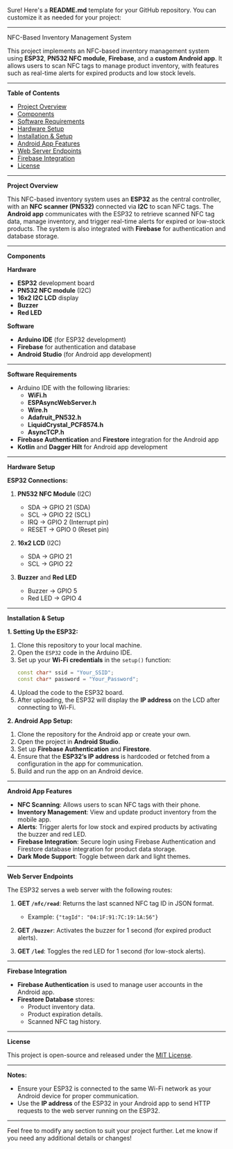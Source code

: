 Sure! Here's a **README.md** template for your GitHub repository. You can customize it as needed for your project:

---

NFC-Based Inventory Management System

This project implements an NFC-based inventory management system using **ESP32**, **PN532 NFC module**, **Firebase**, and a **custom Android app**. It allows users to scan NFC tags to manage product inventory, with features such as real-time alerts for expired products and low stock levels.

---

**Table of Contents**

- [Project Overview](#project-overview)
- [Components](#components)
- [Software Requirements](#software-requirements)
- [Hardware Setup](#hardware-setup)
- [Installation & Setup](#installation--setup)
- [Android App Features](#android-app-features)
- [Web Server Endpoints](#web-server-endpoints)
- [Firebase Integration](#firebase-integration)
- [License](#license)

---
**Project Overview**

This NFC-based inventory system uses an **ESP32** as the central controller, with an **NFC scanner (PN532)** connected via **I2C** to scan NFC tags. The **Android app** communicates with the ESP32 to retrieve scanned NFC tag data, manage inventory, and trigger real-time alerts for expired or low-stock products. The system is also integrated with **Firebase** for authentication and database storage.

---

**Components**

**Hardware**
- **ESP32** development board
- **PN532 NFC module** (I2C)
- **16x2 I2C LCD** display
- **Buzzer**
- **Red LED**

**Software**
- **Arduino IDE** (for ESP32 development)
- **Firebase** for authentication and database
- **Android Studio** (for Android app development)

---

**Software Requirements**

- Arduino IDE with the following libraries:
  - **WiFi.h**
  - **ESPAsyncWebServer.h**
  - **Wire.h**
  - **Adafruit_PN532.h**
  - **LiquidCrystal_PCF8574.h**
  - **AsyncTCP.h**
- **Firebase Authentication** and **Firestore** integration for the Android app
- **Kotlin** and **Dagger Hilt** for Android app development

---

**Hardware Setup**

**ESP32 Connections:**
1. **PN532 NFC Module** (I2C)
   - SDA → GPIO 21 (SDA)
   - SCL → GPIO 22 (SCL)
   - IRQ → GPIO 2 (Interrupt pin)
   - RESET → GPIO 0 (Reset pin)

2. **16x2 LCD** (I2C)
   - SDA → GPIO 21
   - SCL → GPIO 22

3. **Buzzer** and **Red LED**
   - Buzzer → GPIO 5
   - Red LED → GPIO 4

---

**Installation & Setup**

**1. Setting Up the ESP32:**
1. Clone this repository to your local machine.
2. Open the `ESP32` code in the Arduino IDE.
3. Set up your **Wi-Fi credentials** in the `setup()` function:
   ```cpp
   const char* ssid = "Your_SSID";
   const char* password = "Your_Password";
   ```
4. Upload the code to the ESP32 board.
5. After uploading, the ESP32 will display the **IP address** on the LCD after connecting to Wi-Fi.

**2. Android App Setup:**
1. Clone the repository for the Android app or create your own.
2. Open the project in **Android Studio**.
3. Set up **Firebase Authentication** and **Firestore**.
4. Ensure that the **ESP32’s IP address** is hardcoded or fetched from a configuration in the app for communication.
5. Build and run the app on an Android device.

---

**Android App Features**

- **NFC Scanning**: Allows users to scan NFC tags with their phone.
- **Inventory Management**: View and update product inventory from the mobile app.
- **Alerts**: Trigger alerts for low stock and expired products by activating the buzzer and red LED.
- **Firebase Integration**: Secure login using Firebase Authentication and Firestore database integration for product data storage.
- **Dark Mode Support**: Toggle between dark and light themes.

---

**Web Server Endpoints**

The ESP32 serves a web server with the following routes:

1. **GET `/nfc/read`**: Returns the last scanned NFC tag ID in JSON format.
   - Example: `{"tagId": "04:1F:91:7C:19:1A:56"}`
   
2. **GET `/buzzer`**: Activates the buzzer for 1 second (for expired product alerts).
   
3. **GET `/led`**: Toggles the red LED for 1 second (for low-stock alerts).

---

**Firebase Integration**

- **Firebase Authentication** is used to manage user accounts in the Android app.
- **Firestore Database** stores:
  - Product inventory data.
  - Product expiration details.
  - Scanned NFC tag history.
  
---

**License**

This project is open-source and released under the [MIT License](LICENSE).

---

**Notes:**
- Ensure your ESP32 is connected to the same Wi-Fi network as your Android device for proper communication.
- Use the **IP address** of the ESP32 in your Android app to send HTTP requests to the web server running on the ESP32.

---

Feel free to modify any section to suit your project further. Let me know if you need any additional details or changes!
